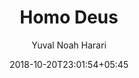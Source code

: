 ---
title: "Homo Deus"
date: 2018-10-20T23:01:54+05:45
draft: false
author: 'Yuval Noah Harari'
read_year: '2017'
recommendation: '3'
url: /reading/homo-deus/
---